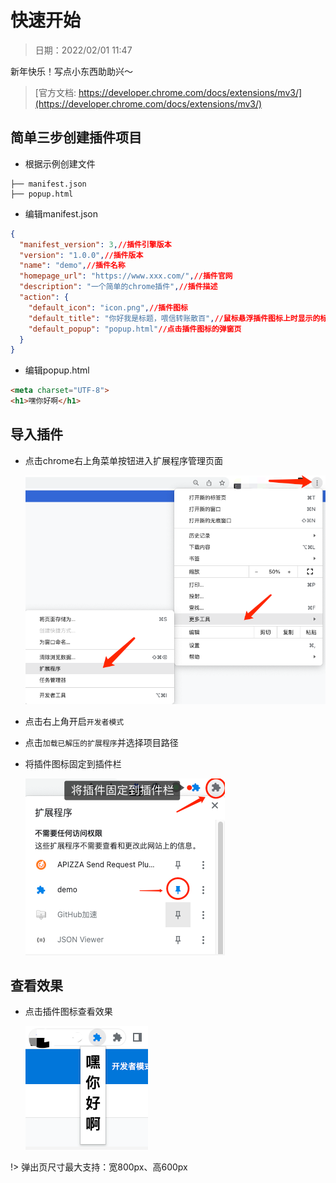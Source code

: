 # 快速开始

> 日期：2022/02/01 11:47 

新年快乐！写点小东西助助兴～

> [官方文档: https://developer.chrome.com/docs/extensions/mv3/](https://developer.chrome.com/docs/extensions/mv3/)

## 简单三步创建插件项目

- 根据示例创建文件
```
├── manifest.json
├── popup.html
```
- 编辑manifest.json
```json
{
  "manifest_version": 3,//插件引擎版本
  "version": "1.0.0",//插件版本
  "name": "demo",//插件名称
  "homepage_url": "https://www.xxx.com/",//插件官网
  "description": "一个简单的chrome插件",//插件描述
  "action": {
    "default_icon": "icon.png",//插件图标
    "default_title": "你好我是标题，喂信转账散百",//鼠标悬浮插件图标上时显示的标题
    "default_popup": "popup.html"//点击插件图标的弹窗页
  }
}
```

- 编辑popup.html

```html
<meta charset="UTF-8">
<h1>嘿你好啊</h1>
```


## 导入插件

- 点击chrome右上角菜单按钮进入扩展程序管理页面

  ![img.png](img/开发_chrome插件开发__img_菜单进入.png)

- 点击右上角开启`开发者模式`

- 点击`加载已解压的扩展程序`并选择项目路径

- 将插件图标固定到插件栏
  
  ![img.png](img/开发_chrome插件开发__img_固定到插件栏.png)

## 查看效果

- 点击插件图标查看效果

  ![img_1.png](img/开发_chrome插件开发__img_查看效果1.png)

!> 弹出页尺寸最大支持：宽800px、高600px

